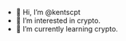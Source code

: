 - 👋 Hi, I’m @kentscpt
- 👀 I’m interested in crypto.
- 🌱 I’m currently learning crypto.

<!---
kentscpt/kentscpt is a ✨ special ✨ repository because its `README.md` (this file) appears on your GitHub profile.
You can click the Preview link to take a look at your changes.
--->
